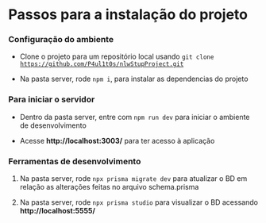 # Passos para a instalação do projeto

### Configuração do ambiente

* Clone o projeto para um repositório local usando <code>git clone https://github.com/P4ul1t0s/nlwStupProject.git</code>

* Na pasta server, rode <code>npm i</code>, para instalar as dependencias do projeto

### Para iniciar o servidor

* Dentro da pasta server, entre com <code>npm run dev</code> para iniciar o ambiente de desenvolvimento

* Acesse **http://localhost:3003/** para ter acesso à aplicação

### Ferramentas de desenvolvimento

1. Na pasta server, rode <code>npx prisma migrate dev</code> para atualizar o BD em relação as alterações feitas no arquivo schema.prisma

2. Na pasta server, rode <code>npx prisma studio</code> para visualizar o BD acessando **http://localhost:5555/**
